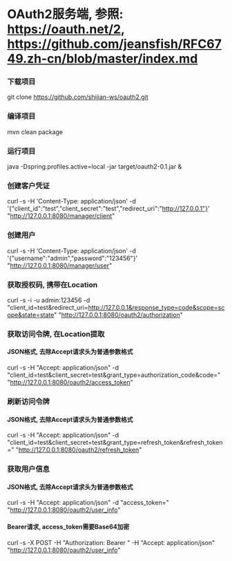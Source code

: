 # OAuth2服务端, 参照: https://oauth.net/2, https://github.com/jeansfish/RFC6749.zh-cn/blob/master/index.md

### 下载项目
git clone https://github.com/shijian-ws/oauth2.git

### 编译项目
mvn clean package

### 运行项目
java -Dspring.profiles.active=local -jar target/oauth2-0.1.jar &

### 创建客户凭证
curl -s -H 'Content-Type: application/json' -d '{"client_id":"test","client_secret":"test","redirect_uri":"http://127.0.0.1"}' "http://127.0.0.1:8080/manager/client"

### 创建用户
curl -s -H 'Content-Type: application/json' -d '{"username":"admin","password":"123456"}' "http://127.0.0.1:8080/manager/user"

### 获取授权码, 携带在Location
curl -s -i -u admin:123456 -d "client_id=test&redirect_uri=http://127.0.0.1&response_type=code&scope=scope&state=state" "http://127.0.0.1:8080/oauth2/authorization"

### 获取访问令牌, 在Location提取
#### JSON格式, 去除Accept请求头为普通参数格式
curl -s -H "Accept: application/json" -d "client_id=test&client_secret=test&grant_type=authorization_code&code=" "http://127.0.0.1:8080/oauth2/access_token"

### 刷新访问令牌
#### JSON格式, 去除Accept请求头为普通参数格式
curl -s -H "Accept: application/json" -d "client_id=test&client_secret=test&grant_type=refresh_token&refresh_token=" "http://127.0.0.1:8080/oauth2/refresh_token"

### 获取用户信息
#### JSON格式, 去除Accept请求头为普通参数格式
curl -s -H "Accept: application/json" -d "access_token=" "http://127.0.0.1:8080/oauth2/user_info"

#### Bearer请求, access_token需要Base64加密
curl -s -X POST -H "Authorization: Bearer " -H "Accept: application/json" "http://127.0.0.1:8080/oauth2/user_info"
